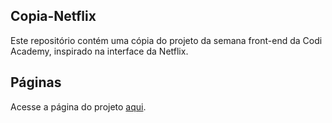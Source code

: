 ## Copia-Netflix

Este repositório contém uma cópia do projeto da semana front-end da Codi Academy, inspirado na interface da Netflix.

## Páginas

Acesse a página do projeto [aqui](https://igorguedes018.github.io/copia-netflix/).
